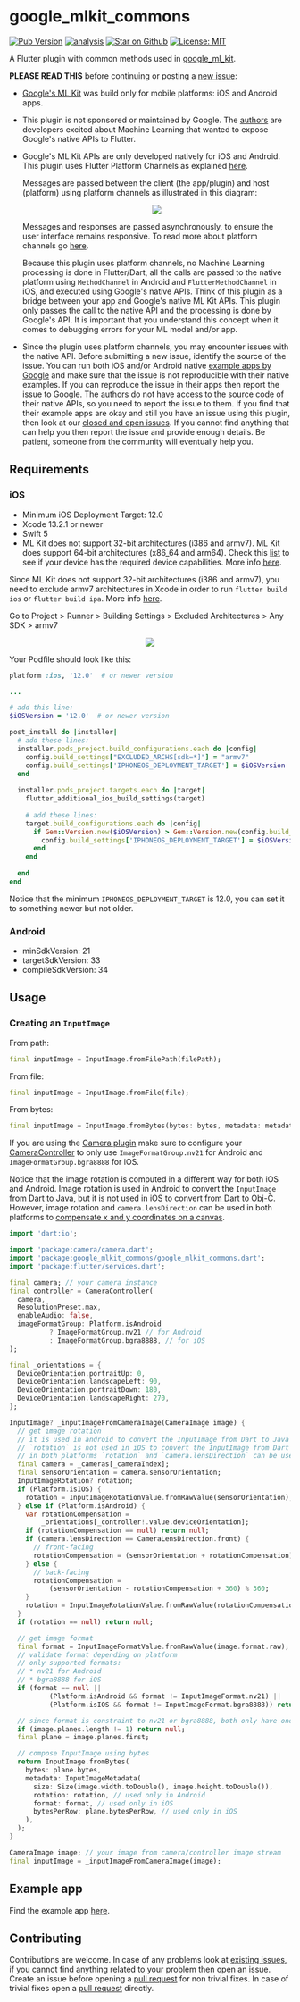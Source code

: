 # google\_mlkit\_commons

[![Pub Version](https://img.shields.io/pub/v/google_mlkit_commons)](https://pub.dev/packages/google_mlkit_commons)
[![analysis](https://github.com/flutter-ml/google_ml_kit_flutter/actions/workflows/flutter.yml/badge.svg)](https://github.com/flutter-ml/google_ml_kit_flutter/actions)
[![Star on Github](https://img.shields.io/github/stars/flutter-ml/google_ml_kit_flutter.svg?style=flat&logo=github&colorB=deeppink&label=stars)](https://github.com/flutter-ml/google_ml_kit_flutter)
[![License: MIT](https://img.shields.io/badge/license-MIT-purple.svg)](https://opensource.org/licenses/MIT)

A Flutter plugin with common methods used in [google\_ml\_kit](https://github.com/flutter-ml/google_ml_kit_flutter).

**PLEASE READ THIS** before continuing or posting a [new issue](https://github.com/flutter-ml/google_ml_kit_flutter/issues):

- [Google's ML Kit](https://developers.google.com/ml-kit) was build only for mobile platforms: iOS and Android apps.

- This plugin is not sponsored or maintained by Google. The [authors](https://github.com/flutter-ml/google_ml_kit_flutter/blob/master/AUTHORS) are developers excited about Machine Learning that wanted to expose Google's native APIs to Flutter.

- Google's ML Kit APIs are only developed natively for iOS and Android. This plugin uses Flutter Platform Channels as explained [here](https://docs.flutter.dev/development/platform-integration/platform-channels).

  Messages are passed between the client (the app/plugin) and host (platform) using platform channels as illustrated in this diagram:

  <p align="center" width="100%">
    <img src="https://docs.flutter.dev/assets/images/docs/PlatformChannels.png"> 
  </p>

  Messages and responses are passed asynchronously, to ensure the user interface remains responsive. To read more about platform channels go [here](https://docs.flutter.dev/development/platform-integration/platform-channels).

  Because this plugin uses platform channels, no Machine Learning processing is done in Flutter/Dart, all the calls are passed to the native platform using `MethodChannel` in Android and `FlutterMethodChannel` in iOS, and executed using Google's native APIs. Think of this plugin as a bridge between your app and Google's native ML Kit APIs. This plugin only passes the call to the native API and the processing is done by Google's API. It is important that you understand this concept when it comes to debugging errors for your ML model and/or app.

- Since the plugin uses platform channels, you may encounter issues with the native API. Before submitting a new issue, identify the source of the issue. You can run both iOS and/or Android native [example apps by Google](https://github.com/googlesamples/mlkit) and make sure that the issue is not reproducible with their native examples. If you can reproduce the issue in their apps then report the issue to Google. The [authors](https://github.com/flutter-ml/google_ml_kit_flutter/blob/master/AUTHORS) do not have access to the source code of their native APIs, so you need to report the issue to them. If you find that their example apps are okay and still you have an issue using this plugin, then look at our [closed and open issues](https://github.com/flutter-ml/google_ml_kit_flutter/issues). If you cannot find anything that can help you then report the issue and provide enough details. Be patient, someone from the community will eventually help you.

## Requirements

### iOS

- Minimum iOS Deployment Target: 12.0
- Xcode 13.2.1 or newer
- Swift 5
- ML Kit does not support 32-bit architectures (i386 and armv7). ML Kit does support 64-bit architectures (x86_64 and arm64). Check this [list](https://developer.apple.com/support/required-device-capabilities/) to see if your device has the required device capabilities. More info [here](https://developers.google.com/ml-kit/migration/ios).

Since ML Kit does not support 32-bit architectures (i386 and armv7), you need to exclude armv7 architectures in Xcode in order to run `flutter build ios` or `flutter build ipa`. More info [here](https://developers.google.com/ml-kit/migration/ios).

Go to Project > Runner > Building Settings > Excluded Architectures > Any SDK > armv7

<p align="center" width="100%">
  <img src="https://github.com/flutter-ml/google_ml_kit_flutter/blob/master/resources/build_settings_01.png">
</p>

Your Podfile should look like this:

```ruby
platform :ios, '12.0'  # or newer version

...

# add this line:
$iOSVersion = '12.0'  # or newer version

post_install do |installer|
  # add these lines:
  installer.pods_project.build_configurations.each do |config|
    config.build_settings["EXCLUDED_ARCHS[sdk=*]"] = "armv7"
    config.build_settings['IPHONEOS_DEPLOYMENT_TARGET'] = $iOSVersion
  end
  
  installer.pods_project.targets.each do |target|
    flutter_additional_ios_build_settings(target)
    
    # add these lines:
    target.build_configurations.each do |config|
      if Gem::Version.new($iOSVersion) > Gem::Version.new(config.build_settings['IPHONEOS_DEPLOYMENT_TARGET'])
        config.build_settings['IPHONEOS_DEPLOYMENT_TARGET'] = $iOSVersion
      end
    end
    
  end
end
```

Notice that the minimum `IPHONEOS_DEPLOYMENT_TARGET` is 12.0, you can set it to something newer but not older.

### Android

- minSdkVersion: 21
- targetSdkVersion: 33
- compileSdkVersion: 34

## Usage

### Creating an `InputImage`

From path:

```dart
final inputImage = InputImage.fromFilePath(filePath);
```

From file:

```dart
final inputImage = InputImage.fromFile(file);
```

From bytes:

```dart
final inputImage = InputImage.fromBytes(bytes: bytes, metadata: metadata);
```

If you are using the [Camera plugin](https://pub.dev/packages/camera) make sure to configure your [CameraController](https://pub.dev/documentation/camera/latest/camera/CameraController-class.html) to only use `ImageFormatGroup.nv21` for Android and `ImageFormatGroup.bgra8888` for iOS.

Notice that the image rotation is computed in a different way for both iOS and Android. Image rotation is used in Android to convert the `InputImage` [from Dart to Java](https://github.com/flutter-ml/google_ml_kit_flutter/blob/master/packages/google_mlkit_commons/android/src/main/java/com/google_mlkit_commons/InputImageConverter.java), but it is not used in iOS to convert [from Dart to Obj-C](https://github.com/flutter-ml/google_ml_kit_flutter/blob/master/packages/google_mlkit_commons/ios/Classes/MLKVisionImage%2BFlutterPlugin.m). However, image rotation and `camera.lensDirection` can be used in both platforms to [compensate x and y coordinates on a canvas](https://github.com/flutter-ml/google_ml_kit_flutter/blob/master/packages/example/lib/vision_detector_views/painters/coordinates_translator.dart).

```dart
import 'dart:io';

import 'package:camera/camera.dart';
import 'package:google_mlkit_commons/google_mlkit_commons.dart';
import 'package:flutter/services.dart';

final camera; // your camera instance
final controller = CameraController(
  camera,
  ResolutionPreset.max,
  enableAudio: false,
  imageFormatGroup: Platform.isAndroid
          ? ImageFormatGroup.nv21 // for Android
          : ImageFormatGroup.bgra8888, // for iOS
);

final _orientations = {
  DeviceOrientation.portraitUp: 0,
  DeviceOrientation.landscapeLeft: 90,
  DeviceOrientation.portraitDown: 180,
  DeviceOrientation.landscapeRight: 270,
};

InputImage? _inputImageFromCameraImage(CameraImage image) {
  // get image rotation
  // it is used in android to convert the InputImage from Dart to Java
  // `rotation` is not used in iOS to convert the InputImage from Dart to Obj-C
  // in both platforms `rotation` and `camera.lensDirection` can be used to compensate `x` and `y` coordinates on a canvas
  final camera = _cameras[_cameraIndex];
  final sensorOrientation = camera.sensorOrientation;
  InputImageRotation? rotation;
  if (Platform.isIOS) {
    rotation = InputImageRotationValue.fromRawValue(sensorOrientation);
  } else if (Platform.isAndroid) {
    var rotationCompensation =
        _orientations[_controller!.value.deviceOrientation];
    if (rotationCompensation == null) return null;
    if (camera.lensDirection == CameraLensDirection.front) {
      // front-facing
      rotationCompensation = (sensorOrientation + rotationCompensation) % 360;
    } else {
      // back-facing
      rotationCompensation =
          (sensorOrientation - rotationCompensation + 360) % 360;
    }
    rotation = InputImageRotationValue.fromRawValue(rotationCompensation);
  }
  if (rotation == null) return null;

  // get image format
  final format = InputImageFormatValue.fromRawValue(image.format.raw);
  // validate format depending on platform
  // only supported formats:
  // * nv21 for Android
  // * bgra8888 for iOS
  if (format == null ||
          (Platform.isAndroid && format != InputImageFormat.nv21) ||
          (Platform.isIOS && format != InputImageFormat.bgra8888)) return null;

  // since format is constraint to nv21 or bgra8888, both only have one plane
  if (image.planes.length != 1) return null;
  final plane = image.planes.first;

  // compose InputImage using bytes
  return InputImage.fromBytes(
    bytes: plane.bytes,
    metadata: InputImageMetadata(
      size: Size(image.width.toDouble(), image.height.toDouble()),
      rotation: rotation, // used only in Android
      format: format, // used only in iOS
      bytesPerRow: plane.bytesPerRow, // used only in iOS
    ),
  );
}

CameraImage image; // your image from camera/controller image stream
final inputImage = _inputImageFromCameraImage(image);
```

## Example app

Find the example app [here](https://github.com/flutter-ml/google_ml_kit_flutter/tree/master/packages/example).

## Contributing

Contributions are welcome.
In case of any problems look at [existing issues](https://github.com/flutter-ml/google_ml_kit_flutter/issues), if you cannot find anything related to your problem then open an issue.
Create an issue before opening a [pull request](https://github.com/flutter-ml/google_ml_kit_flutter/pulls) for non trivial fixes.
In case of trivial fixes open a [pull request](https://github.com/flutter-ml/google_ml_kit_flutter/pulls) directly.
